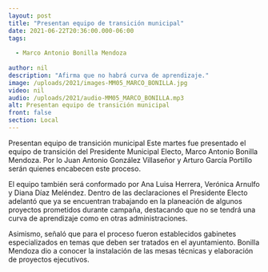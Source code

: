 ```yaml
---
layout: post
title: "Presentan equipo de transición municipal"
date: 2021-06-22T20:36:00.000-06:00
tags:
  
  - Marco Antonio Bonilla Mendoza
  
author: nil
description: "Afirma que no habrá curva de aprendizaje."
image: /uploads/2021/images-MM05_MARCO_BONILLA.jpg
video: nil
audio: /uploads/2021/audio-MM05_MARCO_BONILLA.mp3
alt: Presentan equipo de transición municipal
front: false
section: Local
---
```


Presentan equipo de transición municipal
Este martes fue presentado el equipo de transición del Presidente Municipal Electo, Marco Antonio Bonilla Mendoza. Por lo Juan Antonio González Villaseñor y Arturo García Portillo serán quienes encabecen este proceso. 

El equipo también será conformado por Ana Luisa Herrera, Verónica Arnulfo y Diana Díaz Meléndez. Dentro de las declaraciones el Presidente Electo adelantó que ya se encuentran trabajando en la planeación de algunos proyectos prometidos durante campaña, destacando que no se tendrá una curva de aprendizaje como en otras administraciones.

Asimismo, señaló que para el proceso fueron establecidos gabinetes especializados en temas que deben ser tratados en el ayuntamiento. Bonilla Mendoza dio a conocer la instalación de las mesas técnicas y elaboración de proyectos ejecutivos.
